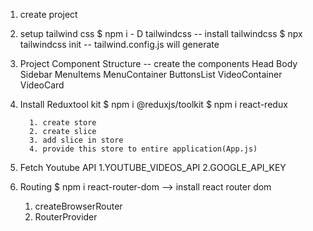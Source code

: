 1. create project
2. setup tailwind css
   $ npm i - D tailwindcss  -- install tailwindcss
   $ npx tailwindcss init   -- tailwind.config.js will generate

3. Project Component Structure   -- create the components
      Head
      Body
         Sidebar
            MenuItems
         MenuContainer
            ButtonsList
            VideoContainer
               VideoCard
  

4. Install Reduxtool kit
   $  npm i @reduxjs/toolkit
   $ npm i react-redux
         
         1. create store
         2. create slice
         3. add slice in store
         4. provide this store to entire application(App.js)

5. Fetch Youtube API
   1.YOUTUBE_VIDEOS_API
   2.GOOGLE_API_KEY


6. Routing
   $ npm i react-router-dom      --> install react router dom
   1. createBrowserRouter
   2. RouterProvider
